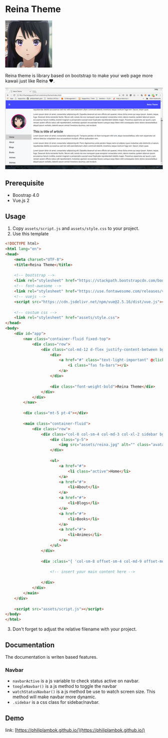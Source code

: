 
# Reina Theme 

<img src="/assets/reina.jpg" alt="" width="150">

Reina theme is library based on bootstrap to make your web page more kawaii just like Reina :hearts:. 

<p align="center">
	<img src="/assets/theme-reina.gif" alt="">
</p>

## Prerequisite
- Boostrap 4.0
- Vue.js 2

## Usage
1. Copy `assets/script.js` and `assets/style.css` to your project. 
2. Use this template

```html
<!DOCTYPE html>
<html lang="en">
<head>
	<meta charset="UTF-8">
	<title>Reina Theme</title>

	<!-- bootstrap -->
	<link rel="stylesheet" href="https://stackpath.bootstrapcdn.com/bootstrap/4.1.0/css/bootstrap.min.css" integrity="sha384-9gVQ4dYFwwWSjIDZnLEWnxCjeSWFphJiwGPXr1jddIhOegiu1FwO5qRGvFXOdJZ4" crossorigin="anonymous">
	<!-- font-awesome -->
	<link rel="stylesheet" href="https://use.fontawesome.com/releases/v5.0.13/css/all.css" integrity="sha384-DNOHZ68U8hZfKXOrtjWvjxusGo9WQnrNx2sqG0tfsghAvtVlRW3tvkXWZh58N9jp" crossorigin="anonymous">
	<!-- vuejs -->
	<script src="https://cdn.jsdelivr.net/npm/vue@2.5.16/dist/vue.js"></script>
	
	<!-- costum css -->
	<link rel="stylesheet" href="assets/style.css">
</head>
<body>
	<div id="app">
		<nav class="container-fluid fixed-top">
			<div class="row">
				<div class="col-md-12 d-flex justify-content-between bg-primary text-light p-4">
					<div>
						<a href="#" class="text-light-important" @click.prevent="toggleNavbar">
							<i class="fas fa-bars"></i>
						</a>
					</div>
					
					<div class="font-weight-bold">Reina Theme</div>
				</div>
			</div>
		</nav>

		<div class="mt-5 pt-4"></div>

		<main class="container-fluid">
			<div class="row">
				<div class="col-8 col-sm-4 col-md-3 col-xl-2 sidebar bg-light p-0" v-show="navbarActive">
					<div class="p-5">
						<img src="assets/reina.jpg" alt="" class="avatar m-0 p-0 img-fluid rounded-circle p-1">
					</div>

					<ul>
						<a href="#">
							<li class="active">Home</li>
						</a>
						<a href="#">
							<li>About</li>
						</a>
						<a href="#">
							<li>Blogs</li>
						</a>
						<a href="#">
							<li>Books</li>
						</a>
						<a href="#">
							<li>Animes</li>
						</a>
					</ul>
				</div>

				<div :class="{ 'col-sm-8 offset-sm-4 col-md-9 offset-md-3 col-xl-10 offset-xl-2': navbarActive, 'col-12': !navbarActive }">

					<!-- insert your main content here -->
				
				</div>
			</div>
		</main>
	</div>
	
	<script src="assets/script.js"></script>
</body>
</html>
``` 

3. Don't forget to adjust the relative filename with your project. 

## Documentation 
The documentation is writen based features. 

### Navbar 
- `navbarActive` is a js variable to check status active on navbar. 
- `toogleNavbar()` is a js method to toggle the navbar 
- `watchStatusNavbar()` is a js method be use to watch screen size. This method will make navbar more dynamic. 
- `.sidebar` is a css class for sidebar/navbar.

## Demo
link: [https://philiplambok.github.io/](https://philiplambok.github.io/)
